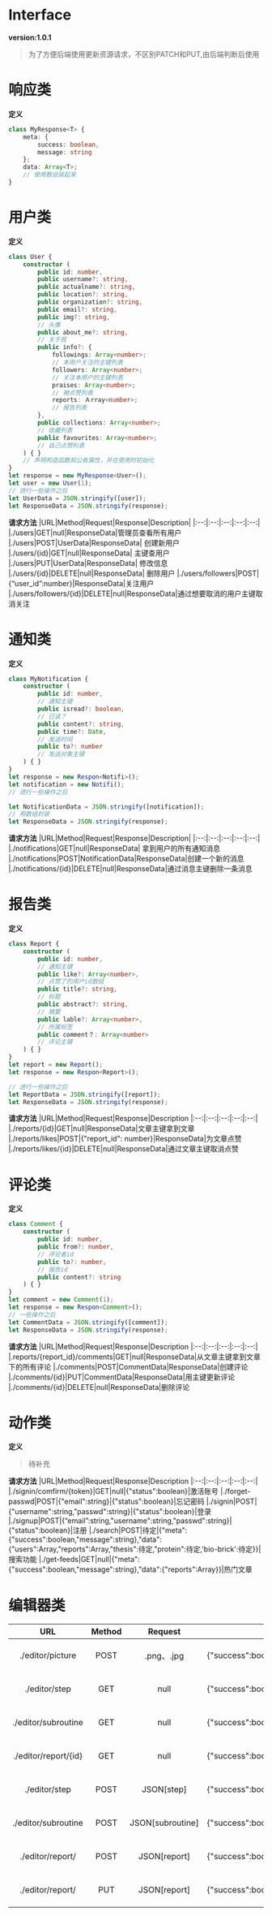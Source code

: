 # Interface
**version:1.0.1**
>为了方便后端使用更新资源请求，不区别PATCH和PUT,由后端判断后使用

# 响应类
**定义**
```typescript
class MyResponse<T> {
    meta: {
        success: boolean,
        message: string
    };
    data: Array<T>;
    // 使用数组装起来
}
```

# 用户类
**定义**
```typescript
class User {
    constructor (
        public id: number,
        public username?: string,
        public actualname?: string,
        public location?: string,
        public organization?: string,
        public email?: string,
        public img?: string,
        // 头像
        public about_me?: string,
        // 关于我
        public info?: {
            followings: Array<number>;
            // 本用户关注的主键列表
            followers: Array<number>;
            // 关注本用户的主键列表
            praises: Array<number>;
            // 被点赞列表
            reports: Ａrray<number>;
            // 报告列表
        },
        public collections: Array<number>;
        // 收藏列表
        public favourites: Array<number>;
        // 自己点赞列表
    ) { }
    // 声明构造函数和公有属性，并在使用时初始化
}
let response = new MyResponse<User>();
let user = new User(1);
// 进行一些操作之后
let UserData = JSON.stringify([user]); 
let ResponseData = JSON.stringify(response);
```

**请求方法**
|URL|Method|Request|Response|Description|
|:--:|:--:|:--:|:--:|:--:|
|./users|GET|null|ResponseData|管理员查看所有用户
|./users|POST|UserData|ResponseData| 创建新用户
|./users/{id}|GET|null|ResponseData| 主键查用户
|./users|PUT|UserData|ResponseData| 修改信息 
|./users/{id}|DELETE|null|ResponseData| 删除用户
|./users/followers|POST|{“user_id”:number}|ResponseData|关注用户
|./users/followers/{id}|DELETE|null|ResponseData|通过想要取消的用户主键取消关注


# 通知类
**定义**
```typescript
class MyNotification {
    constructor (
        public id: number,
        // 通知主键
        public isread?: boolean,
        // 已读？
        public content?: string,
        public time?: Date,
        // 发送时间
        public to?: number
        // 发送对象主键
    ) { }
}
let response = new Respon<Notifi>();
let notification = new Notifi();
// 进行一些操作之后

let NotificationData = JSON.stringify([notification]);
// 用数组封装
let ResponseData = JSON.stringify(response);
```
**请求方法**
|URL|Method|Request|Response|Description|
|:--:|:--:|:--:|:--:|:--:|
|./notifications|GET|null|ResponseData| 拿到用户的所有通知消息
|./notifications|POST|NotificationData|ResponseData|创建一个新的消息
|./notifications/{id}|DELETE|null|ResponseData|通过消息主键删除一条消息


# 报告类
**定义**
```typescript
class Report {
    constructor (
        public id: number,
        // 通知主键
        public like?: Array<number>,
        // 点赞了的用户id数组
        public title?: string,
        // 标题
        public abstract?: string,
        // 摘要
        public lable?: Array<number>,
        // 所属标签
        public comment？: Array<number>
        // 评论主键
    ) { }
}
let report = new Report();
let response = new Respon<Report>();

// 进行一些操作之后
let ReportData = JSON.stringify([report]);
let ResponseData = JSON.stringify(response);
```

**请求方法**
|URL|Method|Request|Response|Description
|:--:|:--:|:--:|:--:|:--:|
|./reports/{id}|GET|null|ResponseData|文章主键拿到文章
|./reports/likes|POST|{"report_id": number}|ResponseData|为文章点赞
|./reports/likes/{id}|DELETE|null|ResponseData|通过文章主键取消点赞



# 评论类
**定义**
```typescript
class Comment {
    constructor (
        public id: number,
        public from?: number,
        // 评论者id
        public to?: number,
        // 报告id
        public content?: string
    ) { }
}
let comment = new Comment(1);
let response = new Respon<Comment>();
// 一些操作之后
let CommentData = JSON.stringify([comment]);
let ResponseData = JSON.stringify(response);
```

**请求方法**
|URL|Method|Request|Response|Description
|:--:|:--:|:--:|:--:|:--:|
|.reports/{report_id}/comments|GET|null|ResponseData|从文章主键拿到文章下的所有评论
|./comments|POST|CommentData|ResponseData|创建评论
|./comments/{id}|PUT|CommentData|ResponseData|用主键更新评论
|./comments/{id}|DELETE|null|ResponseData|删除评论

# 动作类
**定义**

>待补充

**请求方法**
|URL|Method|Request|Response|Description
|:--:|:--:|:--:|:--:|:--:|
|./signin/comfirm/{token}|GET|null|{"status":boolean}|激活账号
|./forget-passwd|POST|{"email":string}|{"status":boolean}|忘记密码
|./signin|POST|{"username":string,"passwd":string}|{"status":boolean}|登录
|./signup|POST|{“email”:string,"username":string,"passwd":string}|{"status":boolean}|注册
|./search|POST|待定|{"meta":{"success":boolean,"message":string},"data":{"users":Array<number>,"reports":Array<number>,"thesis":待定,"protein":待定,'bio-brick':待定}}|搜索功能
|./get-feeds|GET|null|{"meta":{"success":boolean,"message":string},"data":{"reports":Array<number>}}|热门文章


# 编辑器类

|URL|Method|Request|Response|Description
|:--:|:--:|:--:|:--:|:--:|
|./editor/picture|POST|.png、.jpg|{"meta":{"success":boolean,"message":string},"data":{"url":string}}|上传图片
|./editor/step|GET|null|{"meta":{"success":boolean,"message":string},"data":{"step":Array<step>}}|获取step
|./editor/subroutine|GET|null|{"meta":{"success":boolean,"message":string},"data":{"step":Array<subroutine>}}|获取subroutine
|./editor/report/{id}|GET|null|{"meta":{"success":boolean,"message":string},"data":{"step":Array<report>}}|获取report
|./editor/step|POST|JSON[step]|{"meta":{"success":boolean,"message":string},"data":{"id":number}}|获取step
|./editor/subroutine|POST|JSON[subroutine]|{"meta":{"success":boolean,"message":string},"data":{"id":number}}|获取subroutine
|./editor/report/|POST|JSON[report]|{"meta":{"success":boolean,"message":string},"data":[]}|获取report
|./editor/report/|PUT|JSON[report]|{"meta":{"success":boolean,"message":string},"data":[]}|更新report

